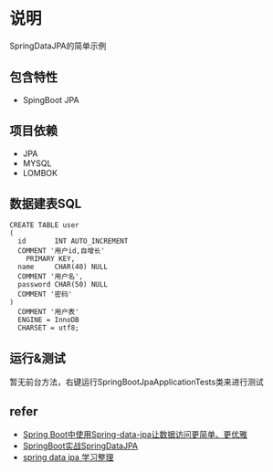 # 说明
SpringDataJPA的简单示例

## 包含特性
- SpingBoot JPA

## 项目依赖
- JPA
- MYSQL
- LOMBOK

## 数据建表SQL
```text
CREATE TABLE user
(
  id       INT AUTO_INCREMENT
  COMMENT '用户id,自增长'
    PRIMARY KEY,
  name     CHAR(40) NULL
  COMMENT '用户名',
  password CHAR(50) NULL
  COMMENT '密码'
)
  COMMENT '用户表'
  ENGINE = InnoDB
  CHARSET = utf8;
```

## 运行&测试
暂无前台方法，右键运行SpringBootJpaApplicationTests类来进行测试

## refer
- [Spring Boot中使用Spring-data-jpa让数据访问更简单、更优雅](http://blog.didispace.com/springbootdata2/index.html)
- [SpringBoot实战SpringDataJPA](https://www.jianshu.com/p/9d5bf0e4943f)
- [spring data jpa 学习整理](https://blog.csdn.net/cquzhengdayday/article/details/78930698)
